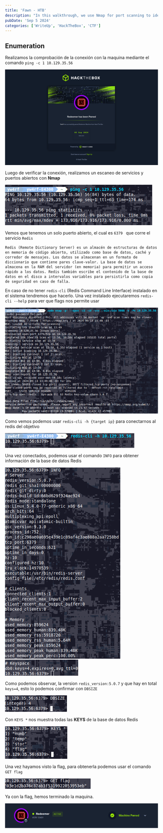 ```yaml
---
title: 'Fawn - HTB'
description: "In this walkthrough, we use Nmap for port scanning to identify open ports and services, focusing on Redis on port 6379. We'll enumerate the Redis service and download the flag."
pubDate: 'Sep 5 2024'
categories: ['WriteUp', 'HackTheBox', 'CTF']
--- 
```


## Enumeration

Realizamos la comprobación de la conexión con la maquina mediante el comando `ping -c 1 10.129.35.56`

![Redeemer machine complete yw4rf](../../../assets/HTB/Redeemer/redeemer-pwnd.png)

Luego de verificar la conexión, realizamos un escaneo de servicios y puertos abiertos con **Nmap**

![Redeemer ping yw4rf](../../../assets/HTB/Redeemer/redeemer-1.png)

Vemos que tenemos un solo puerto abierto, el cual es `6379 ` que corre el servicio `Redis`

```
Redis (Remote Dictionary Server) es un almacén de estructuras de datos en memoria de código abierto, utilizado como base de datos, caché y corredor de mensajes. Los datos se almacenan en un formato de diccionario que contiene pares clave-valor. La base de datos se almacena en la RAM del servidor (en memoria) para permitir un acceso rápido a los datos. Redis también escribe el contenido de la base de datos en el disco a intervalos variables para persistirla como copia de seguridad en caso de falla.
```

En caso de no tener `redis-cli` (Redis Command Line Interface)  instalado en el sistema tendremos que hacerlo. Una vez instalado ejecutaremos `redis-cli --help` para ver que flags nos permite usar

![Redeemer scan yw4rf](../../../assets/HTB/Redeemer/redeemer-2.png)

Como vemos podemos usar `redis-cli -h {target ip}` para conectarnos al redis del objetivo

![Redeemer yw4rf](../../../assets/HTB/Redeemer/redeemer-4.png)

Una vez conectados, podemos usar el comando `INFO` para obtener información de la base de datos Redis

![Redeemer yw4rf](../../../assets/HTB/Redeemer/redeemer-5.png)
![Redeemer yw4rf](../../../assets/HTB/Redeemer/redeemer-6.png)

Como podemos observar, la version `redis_version:5.0.7` y que hay en total `keys=4`, esto lo podemos confirmar con `DBSIZE` 

![Redeemer yw4rf](../../../assets/HTB/Redeemer/redeemer-7.png)

Con `KEYS *` nos muestra todas las **KEYS** de la base de datos Redis

![Redeemer yw4rf](../../../assets/HTB/Redeemer/redeemer-8.png)

Una vez hayamos visto la flag, para obtenerla podemos usar el comando `GET flag`

![Redeemer yw4rf](../../../assets/HTB/Redeemer/redeemer-9.png)

Ya con la flag, hemos terminado la maquina. 

![Redeemer pwnd yw4rf](../../../assets/HTB/Redeemer/redeemer-last.png)